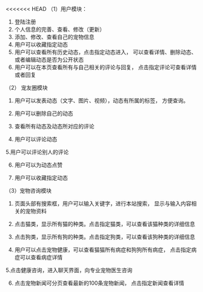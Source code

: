 <<<<<<< HEAD
（1）用户模块：
1. 登陆注册
2. 个人信息的完善、查看、修改（更新）
3. 添加、修改、查看自己的宠物信息
4. 用户可以收藏指定动态
5. 用户可以查看所有历史动态，点击指定动态进入，
   可以查看详情、删除动态、或者编辑动态是否为公开状态
6. 用户可以在本页查看所有与自己相关的评论与回复，
点击指定评论可查看详情或者回复


（2） 宠友圈模块
1. 用户可以发表动态（文字、图片、视频），动态有所属的标签，
方便查询。

2. 用户可以删除自己的动态

3. 查看所有动态及动态所对应的评论

4. 用户可以评论动态

5.用户可以评论别人的评论

6. 用户可以为动态点赞

7. 用户可以收藏指定动态


（3）宠物咨询模块

1. 页面头部有搜索框，用户可以输入关键字，进行本站搜索，
显示与输入内容相关的宠物资料

2. 点击猫类，显示所有猫的种类。点击指定猫类，可以查看该猫种类的详细信息


3. 点击狗类，显示所有狗的种类。点击指定狗类，可以查看该狗种类的详细信息

4. 用户可以点击宠物健康，可以查看猫猫所有病症和狗狗所有病症，
点击指定病症可以查看病症详情

5.点击健康咨询，进入聊天界面，向专业宠物医生咨询

6. 点击宠物新闻可分页查看最新的100条宠物新闻，
点击指定新闻查看详情
